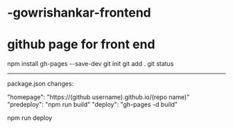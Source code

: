 # -gowrishankar-frontend


# github page for front end 

npm install gh-pages --save-dev
git init 
git add .
git status

******************************************

package.json changes:

"homepage": "https://(github username).github.io/(repo name)"
"predeploy": "npm run build"
"deploy": "gh-pages -d build"

npm run deploy

